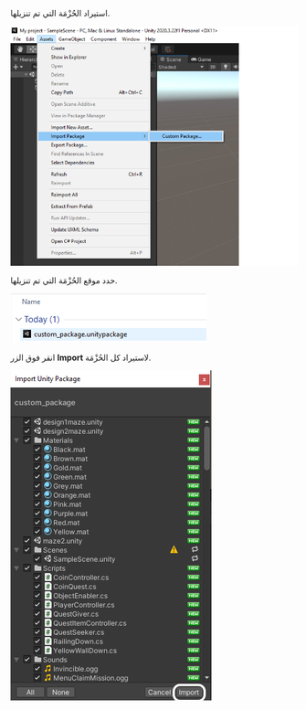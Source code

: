 استيراد الحُزْمَة التي تم تنزيلها.

![قائمة الأصول المعروضة تظهر مع عرض حُزْمَة الاستيراد وخيارات الحُزْمَة المخصصة.](images/import_package.png)

حدد موقع الحُزْمَة التي تم تنزيلها.

![يظهر مستكشف الملفات موضح "حُزْمَة_موحدة_ مخصصة معروضة.](images/choose_custom_package.png)

انقر فوق الزر **Import** لاستيراد كل الحُزْمَة.

![تظهر قائمة "استيراد حُزْمَة الوحدة" مع تمييز الزر "استيراد".](images/import_all.png)

